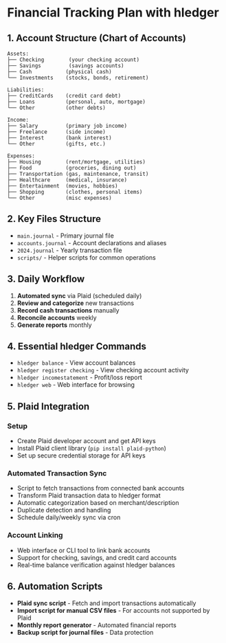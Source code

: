 # Financial Tracking Plan with hledger

## 1. Account Structure (Chart of Accounts)

```
Assets:
├── Checking        (your checking account)
├── Savings         (savings accounts)
├── Cash           (physical cash)
└── Investments    (stocks, bonds, retirement)

Liabilities:
├── CreditCards    (credit card debt)
├── Loans          (personal, auto, mortgage)
└── Other          (other debts)

Income:
├── Salary         (primary job income)
├── Freelance      (side income)
├── Interest       (bank interest)
└── Other          (gifts, etc.)

Expenses:
├── Housing        (rent/mortgage, utilities)
├── Food           (groceries, dining out)
├── Transportation (gas, maintenance, transit)
├── Healthcare     (medical, insurance)
├── Entertainment  (movies, hobbies)
├── Shopping       (clothes, personal items)
└── Other          (misc expenses)
```

## 2. Key Files Structure

- `main.journal` - Primary journal file
- `accounts.journal` - Account declarations and aliases
- `2024.journal` - Yearly transaction file
- `scripts/` - Helper scripts for common operations

## 3. Daily Workflow

1. **Automated sync** via Plaid (scheduled daily)
2. **Review and categorize** new transactions
3. **Record cash transactions** manually
4. **Reconcile accounts** weekly
5. **Generate reports** monthly

## 4. Essential hledger Commands

- `hledger balance` - View account balances
- `hledger register checking` - View checking account activity  
- `hledger incomestatement` - Profit/loss report
- `hledger web` - Web interface for browsing

## 5. Plaid Integration

### Setup
- Create Plaid developer account and get API keys
- Install Plaid client library (`pip install plaid-python`)
- Set up secure credential storage for API keys

### Automated Transaction Sync
- Script to fetch transactions from connected bank accounts
- Transform Plaid transaction data to hledger format
- Automatic categorization based on merchant/description
- Duplicate detection and handling
- Schedule daily/weekly sync via cron

### Account Linking
- Web interface or CLI tool to link bank accounts
- Support for checking, savings, and credit card accounts
- Real-time balance verification against hledger balances

## 6. Automation Scripts

- **Plaid sync script** - Fetch and import transactions automatically
- **Import script for manual CSV files** - For accounts not supported by Plaid
- **Monthly report generator** - Automated financial reports
- **Backup script for journal files** - Data protection